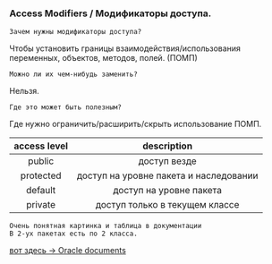 ### Access Modifiers / Модификаторы доступа.  

`Зачем нужны модификаторы доступа?`

Чтобы установить границы взаимодействия/использования  
переменных, объектов, методов, полей. (ПОМП)  

`Можно ли их чем-нибудь заменить?`

Нельзя.  

`Где это может быть полезным?`

Где нужно ограничить/расширить/скрыть использование ПОМП.  



|access level|description|
|:-:|:-:|
|public|доступ везде|
|protected|доступ на уровне пакета и наследовании|
|default|доступ на уровне пакета|
|private|доступ только в текущем классе|

`Очень понятная картинка и таблица в документации`  
`В 2-ух пакетах есть по 2 класса.`  

[вот здесь -> Oracle documents](https://docs.oracle.com/javase/tutorial/java/javaOO/accesscontrol.html)